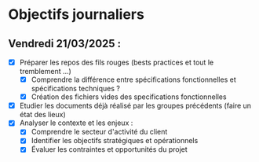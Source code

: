 # Objectifs journaliers

## Vendredi 21/03/2025 :

- [x] Préparer les repos des fils rouges (bests practices et tout le tremblement …)
  - [x] Comprendre la différence entre spécifications fonctionnelles et spécifications techniques ?
  - [x] Création des fichiers vides des specifications fonctionnelles
- [x] Etudier les documents déjà réalisé par les groupes précédents (faire un état des lieux)
- [x] Analyser le contexte et les enjeux :
  - [x] Comprendre le secteur d'activité du client
  - [x] Identifier les objectifs stratégiques et opérationnels
  - [x] Évaluer les contraintes et opportunités du projet
